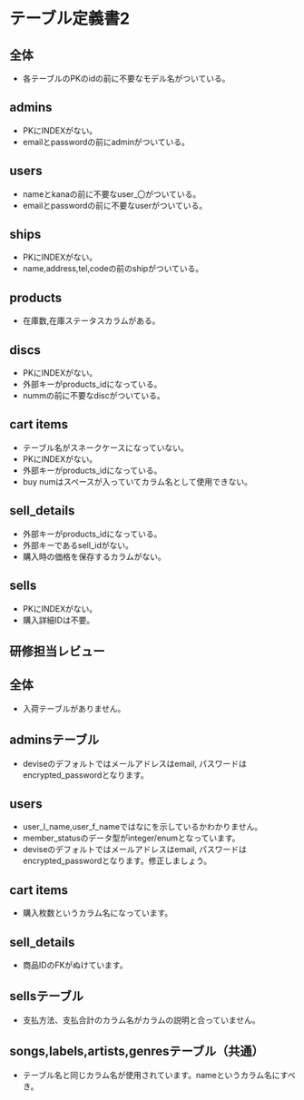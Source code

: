 # テーブル定義書2
## 全体
- 各テーブルのPKのidの前に不要なモデル名がついている。

## admins
- PKにINDEXがない。
- emailとpasswordの前にadminがついている。

## users
- nameとkanaの前に不要なuser_〇がついている。
- emailとpasswordの前に不要なuserがついている。

## ships
- PKにINDEXがない。
- name,address,tel,codeの前のshipがついている。

## products
- 在庫数,在庫ステータスカラムがある。

## discs
- PKにINDEXがない。
- 外部キーがproducts_idになっている。
- nummの前に不要なdiscがついている。

## cart items
- テーブル名がスネークケースになっていない。
- PKにINDEXがない。
- 外部キーがproducts_idになっている。
- buy numはスペースが入っていてカラム名として使用できない。

## sell_details
- 外部キーがproducts_idになっている。
- 外部キーであるsell_idがない。
- 購入時の価格を保存するカラムがない。

## sells
- PKにINDEXがない。
- 購入詳細IDは不要。


## 研修担当レビュー
## 全体
- 入荷テーブルがありません。

## adminsテーブル
- deviseのデフォルトではメールアドレスはemail, パスワードはencrypted_passwordとなります。

## users
- user_l_name,user_f_nameではなにを示しているかわかりません。
- member_statusのデータ型がinteger/enumとなっています。
- deviseのデフォルトではメールアドレスはemail, パスワードはencrypted_passwordとなります。修正しましょう。

## cart items
- 購入枚数というカラム名になっています。

## sell_details
- 商品IDのFKがぬけています。

## sellsテーブル
- 支払方法、支払合計のカラム名がカラムの説明と合っていません。

## songs,labels,artists,genresテーブル（共通）
- テーブル名と同じカラム名が使用されています。nameというカラム名にすべき。
